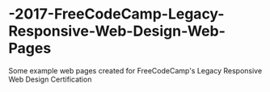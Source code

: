 # -2017-FreeCodeCamp-Legacy-Responsive-Web-Design-Web-Pages
Some example web pages created for FreeCodeCamp's Legacy Responsive Web Design Certification
